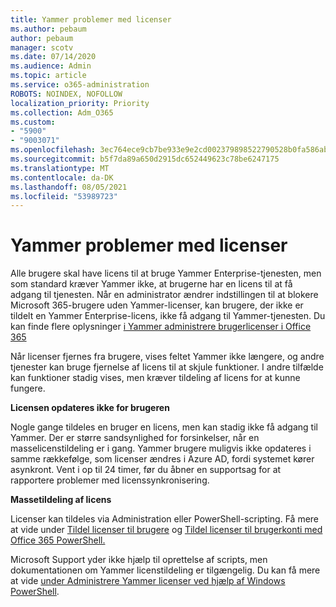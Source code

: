 ```yaml
---
title: Yammer problemer med licenser
ms.author: pebaum
author: pebaum
manager: scotv
ms.date: 07/14/2020
ms.audience: Admin
ms.topic: article
ms.service: o365-administration
ROBOTS: NOINDEX, NOFOLLOW
localization_priority: Priority
ms.collection: Adm_O365
ms.custom:
- "5900"
- "9003071"
ms.openlocfilehash: 3ec764ece9cb7be933e9e2cd002379898522790528b0fa586ab501424b00cd7b
ms.sourcegitcommit: b5f7da89a650d2915dc652449623c78be6247175
ms.translationtype: MT
ms.contentlocale: da-DK
ms.lasthandoff: 08/05/2021
ms.locfileid: "53989723"
---
```

# <a name="yammer-licensing-issues"></a>Yammer problemer med licenser

Alle brugere skal have licens til at bruge Yammer Enterprise-tjenesten, men som standard kræver Yammer ikke, at brugerne har en licens til at få adgang til tjenesten. Når en administrator ændrer indstillingen til at blokere Microsoft 365-brugere uden Yammer-licenser, kan brugere, der ikke er tildelt en Yammer Enterprise-licens, ikke få adgang til Yammer-tjenesten. Du kan finde flere oplysninger [i Yammer administrere brugerlicenser i Office 365](https://docs.microsoft.com/yammer/manage-yammer-users/manage-yammer-licenses-in-office-365) 

Når licenser fjernes fra brugere, vises feltet Yammer ikke længere, og andre tjenester kan bruge fjernelse af licens til at skjule funktioner. I andre tilfælde kan funktioner stadig vises, men kræver tildeling af licens for at kunne fungere.  

**Licensen opdateres ikke for brugeren**  

Nogle gange tildeles en bruger en licens, men kan stadig ikke få adgang til Yammer. Der er større sandsynlighed for forsinkelser, når en masselicenstildeling er i gang. Yammer brugere muligvis ikke opdateres i samme rækkefølge, som licenser ændres i Azure AD, fordi systemet kører asynkront. Vent i op til 24 timer, før du åbner en supportsag for at rapportere problemer med licenssynkronisering.  

**Massetildeling af licens**  

Licenser kan tildeles via Administration eller PowerShell-scripting. Få mere at vide under [Tildel licenser til brugere](https://docs.microsoft.com/microsoft-365/admin/manage/assign-licenses-to-users) og [Tildel licenser til brugerkonti med Office 365 PowerShell.](https://docs.microsoft.com/office365/enterprise/powershell/assign-licenses-to-user-accounts-with-office-365-powershell) 

Microsoft Support yder ikke hjælp til oprettelse af scripts, men dokumentationen om Yammer licenstildeling er tilgængelig. Du kan få mere at vide [under Administrere Yammer licenser ved hjælp af Windows PowerShell](https://docs.microsoft.com/yammer/manage-yammer-users/manage-yammer-licenses-in-office-365#manage-yammer-licenses-by-using-windows-powershell).